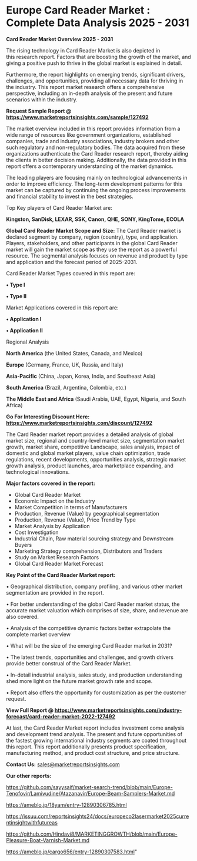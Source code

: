 # Europe Card Reader Market : Complete Data Analysis 2025 - 2031

<Strong> Card Reader Market Overview 2025 - 2031</strong>

The rising technology in Card Reader Market is also depicted in this research report. Factors that are boosting the growth of the market, and giving a positive push to thrive in the global market is explained in detail.

Furthermore, the report highlights on emerging trends, significant drivers, challenges, and opportunities, providing all necessary data for thriving in the industry. This report market research offers a comprehensive perspective, including an in-depth analysis of the present and future scenarios within the industry.

<strong>Request Sample Report @ <a href=https://www.marketreportsinsights.com/sample/127492>https://www.marketreportsinsights.com/sample/127492</a></strong>

The market overview included in this report provides information from a wide range of resources like government organizations, established companies, trade and industry associations, industry brokers and other such regulatory and non-regulatory bodies. The data acquired from these organizations authenticate the Card Reader research report, thereby aiding the clients in better decision making. Additionally, the data provided in this report offers a contemporary understanding of the market dynamics.

The leading players are focusing mainly on technological advancements in order to improve efficiency. The long-term development patterns for this market can be captured by continuing the ongoing process improvements and financial stability to invest in the best strategies.

Top Key players of Card Reader Market are:

<strong>Kingston, SanDisk, LEXAR, SSK, Canon, QHE, SONY, KingTome, ECOLA</strong>

<strong><b>Global Card Reader Market Scope and Size:</b></strong>
The Card Reader market is declared segment by company, region (country), type, and application. Players, stakeholders, and other participants in the global Card Reader market will gain the market scope as they use the report as a powerful resource. The segmental analysis focuses on revenue and product by type and application and the forecast period of 2025-2031.

Card Reader Market Types covered in this report are:

<strong>• Type I

• Type II</strong>

Market Applications covered in this report are:

<strong>• Application I

• Application II</strong> 

Regional Analysis

<strong>North America</strong> (the United States, Canada, and Mexico)

<strong>Europe</strong> (Germany, France, UK, Russia, and Italy)

<strong>Asia-Pacific</strong> (China, Japan, Korea, India, and Southeast Asia)

<strong>South America</strong> (Brazil, Argentina, Colombia, etc.)

<strong>The Middle East and Africa</strong> (Saudi Arabia, UAE, Egypt, Nigeria, and South Africa)

<strong>Go For Interesting Discount Here: <a href=https://www.marketreportsinsights.com/discount/127492>https://www.marketreportsinsights.com/discount/127492</a></strong>

The Card Reader market report provides a detailed analysis of global market size, regional and country-level market size, segmentation market growth, market share, competitive Landscape, sales analysis, impact of domestic and global market players, value chain optimization, trade regulations, recent developments, opportunities analysis, strategic market growth analysis, product launches, area marketplace expanding, and technological innovations.

<strong><b>Major factors covered in the report:</b></strong>
<ul>
  <li>Global Card Reader Market </li>
  <li>Economic Impact on the Industry</li>
  <li>Market Competition in terms of Manufacturers</li>
  <li>Production, Revenue (Value) by geographical segmentation</li>
  <li>Production, Revenue (Value), Price Trend by Type</li>
  <li>Market Analysis by Application</li>
  <li>Cost Investigation</li>
  <li>Industrial Chain, Raw material sourcing strategy and Downstream Buyers</li>
  <li>Marketing Strategy comprehension, Distributors and Traders</li>
  <li>Study on Market Research Factors</li>
  <li>Global Card Reader Market Forecast</li>
</ul>

<strong><b>Key Point of the Card Reader Market report:</b></strong>

• Geographical distribution, company profiling, and various other market segmentation are provided in the report.

• For better understanding of the global Card Reader market status, the accurate market valuation which comprises of size, share, and revenue are also covered.

• Analysis of the competitive dynamic factors better extrapolate the complete market overview

• What will be the size of the emerging Card Reader market in 2031?

• The latest trends, opportunities and challenges, and growth drivers provide better construal of the Card Reader Market.

• In-detail industrial analysis, sales study, and production understanding shed more light on the future market growth rate and scope.

• Report also offers the opportunity for customization as per the customer request.

<strong><b>View Full Report @ <a href=https://www.marketreportsinsights.com/industry-forecast/card-reader-market-2022-127492>https://www.marketreportsinsights.com/industry-forecast/card-reader-market-2022-127492</a></b></strong>


At last, the Card Reader Market report includes investment come analysis and development trend analysis. The present and future opportunities of the fastest growing international industry segments are coated throughout this report. This report additionally presents product specification, manufacturing method, and product cost structure, and price structure.

<strong>Contact Us:</strong>
sales@marketreportsinsights.com

<strong>Our other reports:</strong>

<a href=https://github.com/sayysaif/market-search-trend/blob/main/Europe-Tenofovir/Lamivudine/Atazanavir/Europe-Beam-Samplers-Market.md>https://github.com/sayysaif/market-search-trend/blob/main/Europe-Tenofovir/Lamivudine/Atazanavir/Europe-Beam-Samplers-Market.md</a>

<a href=https://ameblo.jp/18yam/entry-12890306785.html>https://ameblo.jp/18yam/entry-12890306785.html</a>

<a href=https://issuu.com/reportsinsights24/docs/europeco2lasermarket2025currentinsightwithfutureas>https://issuu.com/reportsinsights24/docs/europeco2lasermarket2025currentinsightwithfutureas</a>

<a href=https://github.com/Hindavi8/MARKETINGGROWTH/blob/main/Europe-Pleasure-Boat-Varnish-Market.md>https://github.com/Hindavi8/MARKETINGGROWTH/blob/main/Europe-Pleasure-Boat-Varnish-Market.md</a>

<a href=https://ameblo.jp/cargo656/entry-12890307583.html>https://ameblo.jp/cargo656/entry-12890307583.html</a>"
